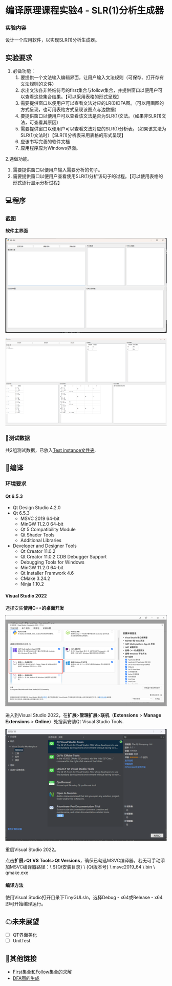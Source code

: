 # 编译原理课程实验4 - SLR(1)分析生成器

### 实验内容

设计一个应用软件，以实现SLR(1)分析生成器。

## 实验要求

1. 必做功能：
   1.   要提供一个文法输入编辑界面，让用户输入文法规则（可保存、打开存有文法规则的文件）
   2. 求出文法各非终结符号的first集合与follow集合，并提供窗口以便用户可以查看这些集合结果。【可以采用表格的形式呈现】
   3. 需要提供窗口以便用户可以查看文法对应的LR(0)DFA图。（可以用画图的方式呈现，也可用表格方式呈现该图点与边数据）
   4. 要提供窗口以便用户可以查看该文法是否为SLR(1)文法。（如果非SLR(1)文法，可查看其原因）
   5. 需要提供窗口以便用户可以查看文法对应的SLR(1)分析表。（如果该文法为SLR(1)文法时）【SLR(1)分析表采用表格的形式呈现】
   6. 应该书写完善的软件文档
   7. 应用程序应为Windows界面。

2.选做功能。

1. 需要提供窗口以便用户输入需要分析的句子。
2. 需要提供窗口以便用户查看使用SLR(1)分析该句子的过程。【可以使用表格的形式逐行显示分析过程】

## 💻程序

### 截图

**软件主界面**

![软件主界面](https://github.com/StandardL/CompilationPrinciplesExperiment-4/raw/main/images/软件主界面.png)

![软件主界面2](https://github.com/StandardL/CompilationPrinciplesExperiment-4/raw/main/images/软件主界面2.png)

### 🧪测试数据

共2组测试数据，已放入[Test instance文件夹](https://github.com/StandardL/CompilationPrinciplesExperiment-4/tree/main/test%20instances).

## 🧭编译

### 环境要求

#### Qt 6.5.3

- Qt Design Studio 4.2.0
- Qt 6.5.3
  - MSVC 2019 64-bit
  - MinGW 11.2.0 64-bit
  - Qt 5 Compatibility Module
  - Qt Shader Tools
  - Additional Libraries
- Developer and Designer Tools
  - Qt Creator 11.0.2
  - Qt Creator 11.0.2 CDB Debugger Support
  - Debugging Tools for Windows
  - MinGW 11.2.0 64-bit
  - Qt Installer Framwork 4.6
  - CMake 3.24.2
  - Ninja 1.10.2

#### Visual Studio 2022

选择安装**使用C++的桌面开发**

<img src="https://github.com/StandardL/CompilationPrinciplesExperiment-3/raw/main/images/VS组件.png" alt="image-20230926211152531" style="zoom:67%;" />

进入到Visual Studio 2022，在**扩展**>**管理扩展**>**联机**（**Extensions** > **Manage Extensions** > **Online**）处搜索安装Qt Visual Studio Tools.

<img src="https://github.com/StandardL/CompilationPrinciplesExperiment-3/raw/main/images/VS插件.png" alt="image-20230926211819218" style="zoom:80%;" />

重启Visual Studio 2022。

点击**扩展**>**Qt VS Tools**>**Qt Versions**，确保已勾选MSVC编译器。若无可手动添加MSVC编译器路径：\\ ${Qt安装目录} \\ {Qt版本号} \ msvc2019_64 \ bin \ qmake.exe

#### 编译方法

使用Visual Studio打开目录下TinyGUI.sln，选择Debug - x64或Release - x64即可开始编译运行。

## ☁未来展望

- [ ] QT界面美化
- [ ] UnitTest

## 🔗其他链接

- [First集合和Follow集合的求解](https://blog.csdn.net/RENSRM/article/details/111595754)
- [DFA图的生成](https://www.cnblogs.com/Serenaxy/p/14145468.html#dfa%E5%9B%BEslr1%E5%88%86%E6%9E%90%E8%A1%A8)

